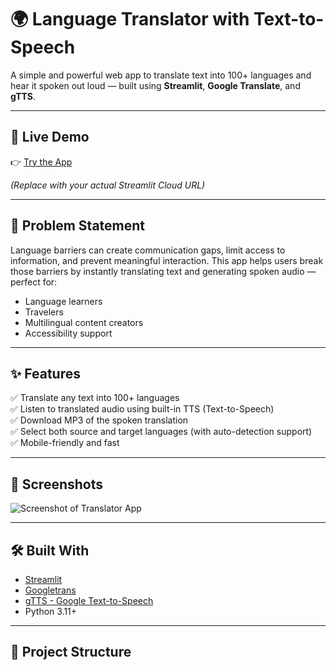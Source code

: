 
# 🌍 Language Translator with Text-to-Speech

A simple and powerful web app to translate text into 100+ languages and hear it spoken out loud — built using **Streamlit**, **Google Translate**, and **gTTS**.

---

## 🚀 Live Demo

👉 [Try the App](https://your-app-name.streamlit.app)

*(Replace with your actual Streamlit Cloud URL)*

---

## 🧠 Problem Statement

Language barriers can create communication gaps, limit access to information, and prevent meaningful interaction. This app helps users break those barriers by instantly translating text and generating spoken audio — perfect for:

- Language learners
- Travelers
- Multilingual content creators
- Accessibility support

---

## ✨ Features

✅ Translate any text into 100+ languages  
✅ Listen to translated audio using built-in TTS (Text-to-Speech)  
✅ Download MP3 of the spoken translation  
✅ Select both source and target languages (with auto-detection support)  
✅ Mobile-friendly and fast  

---

## 📸 Screenshots

![Screenshot of Translator App](https://user-images.githubusercontent.com/your-username/translator-screenshot.png)

---

## 🛠️ Built With

- [Streamlit](https://streamlit.io/)
- [Googletrans](https://pypi.org/project/googletrans/)
- [gTTS - Google Text-to-Speech](https://pypi.org/project/gTTS/)
- Python 3.11+

---

## 📁 Project Structure


